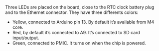 Three LEDs are placed on the board, close to the RTC clock battery plug and to the Ethernet connector. They have three differents colors:
* Yellow, connected to Arduino pin 13. By default it’s available from M4 core.
* Red, by default it’s connected to A9. It’s connected to SD card input/output.
* Green, connected to PMIC. It turns on when the chip is powered.
